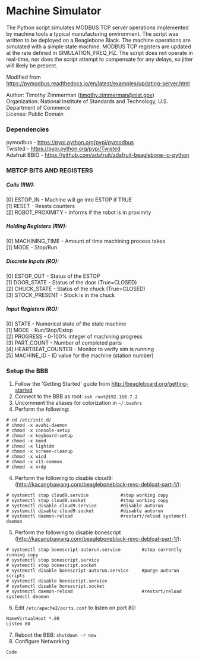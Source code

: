 # Machine Simulator

The Python script simulates MODBUS TCP server operations implemented by machine tools a typical manufacturing environment. The script was written to be deployed on a Beaglebone Black. The machine operations are simulated with a simple state machine. MODBUS TCP registers are updated at the rate defined in SIMULATION_FREQ_HZ. The script does not operate in real-time, nor does the script attempt to compensate for any delays, so jitter will likely be present.

Modified from https://pymodbus.readthedocs.io/en/latest/examples/updating-server.html

Author: Timothy Zimmerman (timothy.zimmerman@nist.gov)<br />
Organization: National Institute of Standards and Technology,
U.S. Department of Commerce<br />
License: Public Domain<br />

### Dependencies
pymodbus - https://pypi.python.org/pypi/pymodbus<br />
Twisted - https://pypi.python.org/pypi/Twisted<br />
Adafruit BBIO - https://github.com/adafruit/adafruit-beaglebone-io-python

### MBTCP BITS AND REGISTERS
##### Coils (RW):
[0] ESTOP_IN - Machine will go into ESTOP if TRUE<br />
[1] RESET - Resets counters<br />
[2] ROBOT_PROXIMITY - Informs if the robot is in proximity<br />

##### Holding Registers (RW):
[0] MACHINING_TIME - Amount of time machining process takes<br />
[1] MODE - Stop/Run<br />

##### Discrete Inputs (RO):
[0] ESTOP_OUT - Status of the ESTOP<br />
[1] DOOR_STATE - Status of the door (True=CLOSED)<br />
[2] CHUCK_STATE - Status of the chuck (True=CLOSED)<br />
[3] STOCK_PRESENT - Stock is in the chuck<br />

##### Input Registers (RO):
[0] STATE - Numerical state of the state machine<br />
[1] MODE - Run/Stop/Estop<br />
[2] PROGRESS - 0-100% integer of machining progress<br />
[3] PART_COUNT - Number of completed parts<br />
[4] HEARTBEAT_COUNTER - Monitor to verify sim is running<br />
[5] MACHINE_ID - ID value for the machine (station number)<br />

### Setup the BBB
1. Follow the 'Getting Started' guide from http://beagleboard.org/getting-started
2. Connect to the BBB as root: ```ssh root@192.168.7.2```
2. Uncomment the aliases for colorization in ```~/.bashrc```
3. Perform the following:
```
# cd /etc/init.d/
# chmod -x avahi-daemon
# chmod -x console-setup
# chmod -x keyboard-setup
# chmod -x kmod
# chmod -x lightdm
# chmod -x screen-cleanup
# chmod -x wicd
# chmod -x x11-common
# chmod -x xrdp
```
4. Perform the following to disable cloud9: (http://kacangbawang.com/beagleboneblack-revc-debloat-part-1/):
```
# systemctl stop cloud9.service            #stop working copy
# systemctl stop cloud9.socket             #stop working copy
# systemctl disable cloud9.service         #disable autorun
# systemctl disable cloud9.socket          #disable autorun
# systemctl daemon-reload                  #restart/reload systemctl daemon
```
5. Perform the following to disable bonescript (http://kacangbawang.com/beagleboneblack-revc-debloat-part-1/):
```
# systemctl stop bonescript-autorun.service        #stop currently running copy
# systemctl stop bonescript.service
# systemctl stop bonescript.socket
# systemctl disable bonescript-autorun.service     #purge autorun scripts
# systemctl disable bonescript.service
# systemctl disable bonescript.socket
# systemctl daemon-reload                          #restart/reload systemctl deamon
```
6. Edit ```/etc/apache2/ports.conf``` to listen on port 80:
```
NameVirtualHost *.80
Listen 80
```
7. Reboot the BBB: ```shutdown -r now```
8. Configure Networking
```
Code
```
